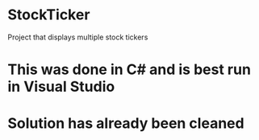 # StockTicker
Project that displays multiple stock tickers
# This was done in C# and is best run in Visual Studio
# Solution has already been cleaned 
